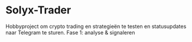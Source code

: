 # Solyx-Trader

Hobbyproject om crypto trading en strategieën te testen en statusupdates naar Telegram te sturen.
Fase 1: analyse & signaleren

